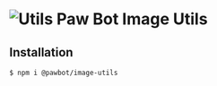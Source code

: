 # ![Utils](https://cdn.statically.io/avatar/shape=circle,s=25/U) Paw Bot Image Utils

## Installation

```
$ npm i @pawbot/image-utils
```